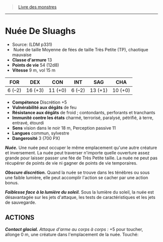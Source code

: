 ﻿> [Livre des monstres](tome_of_beasts.md)

---

# Nuée De Sluaghs

- Source: (LDM p331)
-  Nuée de taille Moyenne de fées de taille Très Petite (TP), chaotique mauvaise
- **Classe d'armure** 13
- **Points de vie** 54 (12d8)
- **Vitesse** 9 m, vol 15 m

|FOR|DEX|CON|INT|SAG|CHA|
|---|---|---|---|---|---|
|6 (–2)|16 (+3)|11 (+0)|6 (–2)|13 (+1)|10 (+0)|

- **Compétence** Discrétion +5
- **Vulnérabilité aux dégâts** de feu
- **Résistance aux dégâts** de froid ; contondants, perforants et tranchants
- **Immunité contre les états** charmé, terrorisé, paralysé, pétrifié, à terre, entravé, étourdi
- **Sens** vision dans le noir 18 m, Perception passive 11
- **Langues** commun, sylvestre
- **Dangerosité** 3 (700 PX)

**_Nuée._** Une nuée peut occuper le même emplacement qu'une autre créature et inversement. La nuée peut traverser n'importe quelle ouverture assez grande pour laisser passer une fée de Très Petite taille. La nuée ne peut pas récupérer de points de vie ni gagner de points de vie temporaires.

**_Obscure discrétion._** Quand la nuée se trouve dans les ténèbres ou sous une faible lumière, elle peut accomplir l'action se cacher par une action bonus.

**_Faiblesse face à la lumière du soleil._** Sous la lumière du soleil, la nuée est désavantagée sur les jets d'attaque, les tests de caractéristiques et les jets de sauvegarde.

## ACTIONS

**_Contact glacial._** _Attaque d'arme au corps à corps :_ +5 pour toucher, allonge 0 m, une créature dans l'emplacement de la nuée. Touché:

